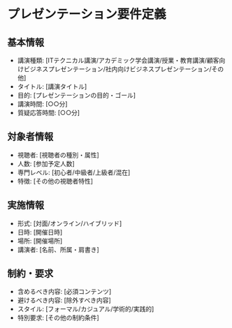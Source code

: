 # プレゼンテーション要件定義

## 基本情報
- 講演種類: [ITテクニカル講演/アカデミック学会講演/授業・教育講演/顧客向けビジネスプレゼンテーション/社内向けビジネスプレゼンテーション/その他]
- タイトル: [講演タイトル]
- 目的: [プレゼンテーションの目的・ゴール]
- 講演時間: [○○分]
- 質疑応答時間: [○○分]

## 対象者情報
- 視聴者: [視聴者の種別・属性]
- 人数: [参加予定人数]
- 専門レベル: [初心者/中級者/上級者/混在]
- 特徴: [その他の視聴者特性]

## 実施情報
- 形式: [対面/オンライン/ハイブリッド]
- 日時: [開催日時]
- 場所: [開催場所]
- 講演者: [名前、所属・肩書き]

## 制約・要求
- 含めるべき内容: [必須コンテンツ]
- 避けるべき内容: [除外すべき内容]
- スタイル: [フォーマル/カジュアル/学術的/実践的]
- 特別要求: [その他の制約条件]